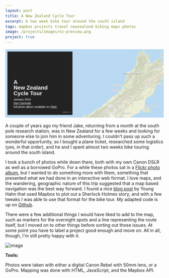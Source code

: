 ```yaml
---
layout: post
title: A New Zealand Cycle Tour
excerpt: A two week bike tour around the south island
tags: mapbox projects travel newzealand biking maps photos
image: /projects/images/nz-preview.png
project: true
---
```



[![image](/projects/images/nz-preview.png)](/newzealand)

A couple of years ago my friend Jake, returning from a month at the south pole research station, was in New Zealand for a few weeks and looking for someone else to join him in some adventuring. I couldn't pass up such a wonderful opportunity, so I bought a plane ticket, researched some logistics (yes, in that order), and he and I spent almost two weeks bike touring around the south island.

I took a bunch of photos while down there, both with my own Canon DSLR as well as a borrowed GoPro. For a while these photos sat in a [Flickr photo album][flickr], but I wanted to do something more with them, something that presented what we had done in an interactive web format. I love maps, and the wandering, geographic nature of this trip suggested that a map based navigation was the best way forward. I found a nice [blog post][hahn] by Young Hahn that used Mapbox to plot out a Sherlock Holmes story, and with a few tweaks I was able to use that format for the bike tour. My adapted code is up on [Github][github].

There were a few additional things I would have liked to add to the map, such as markers for the overnight spots and a line representing the route itself, but I moved on to other things before sorting out those issues. At some point you have to label a project good enough and move on. All in all, though, I'm still pretty happy with it.

![image](https://farm8.staticflickr.com/7294/12384549513_9643830484_z_d.jpg)

**Tools:**

Photos were taken with either a digital Canon Rebel with 50mm lens, or a GoPro. Mapping was done with HTML, JavaScript, and the Mapbox API. 


[flickr]: https://www.flickr.com/photos/carmodydr/albums/72157640553163783/with/12385807014/
[hahn]: http://alistapart.com/article/hack-your-maps
[github]: https://github.com/carmodydr/carmodydr.github.io/tree/master/newzealand

